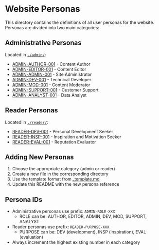 # Website Personas

This directory contains the definitions of all user personas for the website. Personas are divided into two main categories:

## Administrative Personas
Located in [`./admin/`](./admin/):
- [ADMIN-AUTHOR-001](./admin/ADMIN-AUTHOR-001.md) - Content Author
- [ADMIN-EDITOR-001](./admin/ADMIN-EDITOR-001.md) - Content Editor
- [ADMIN-ADMIN-001](./admin/ADMIN-ADMIN-001.md) - Site Administrator
- [ADMIN-DEV-001](./admin/ADMIN-DEV-001.md) - Technical Developer
- [ADMIN-MOD-001](./admin/ADMIN-MOD-001.md) - Content Moderator
- [ADMIN-SUPPORT-001](./admin/ADMIN-SUPPORT-001.md) - Customer Support
- [ADMIN-ANALYST-001](./admin/ADMIN-ANALYST-001.md) - Data Analyst

## Reader Personas
Located in [`./reader/`](./reader/):
- [READER-DEV-001](./reader/READER-DEV-001.md) - Personal Development Seeker
- [READER-INSP-001](./reader/READER-INSP-001.md) - Inspiration and Motivation Seeker
- [READER-EVAL-001](./reader/READER-EVAL-001.md) - Reputation Evaluator

## Adding New Personas

1. Choose the appropriate category (admin or reader)
2. Create a new file in the corresponding directory
3. Use the template format from [_template.md](./_template.md)
4. Update this README with the new persona reference

## Persona IDs
- Administrative personas use prefix: `ADMIN-ROLE-XXX`
  - ROLE can be: AUTHOR, EDITOR, ADMIN, DEV, MOD, SUPPORT, ANALYST
- Reader personas use prefix: `READER-PURPOSE-XXX`
  - PURPOSE can be: DEV (development), INSP (inspiration), EVAL (evaluation)
- Always increment the highest existing number in each category 